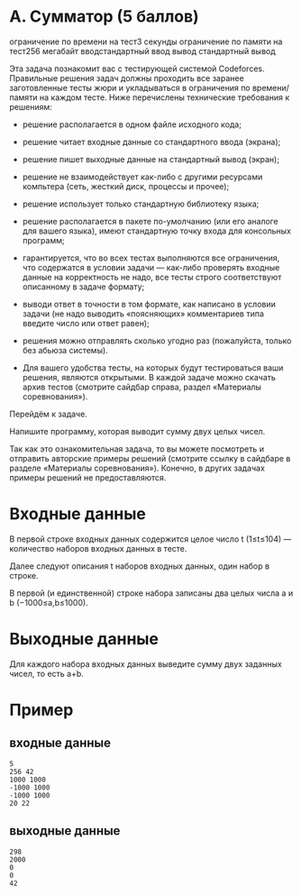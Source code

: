 # A. Сумматор (5 баллов)
ограничение по времени на тест3 секунды ограничение по памяти на тест256 мегабайт вводстандартный ввод вывод стандартный вывод

Эта задача познакомит вас с тестирующей системой Codeforces. Правильные решения задач должны проходить все заранее заготовленные тесты жюри и укладываться в ограничения по времени/памяти на каждом тесте. Ниже перечислены технические требования к решениям:

- решение располагается в одном файле исходного кода;
- решение читает входные данные со стандартного ввода (экрана);
- решение пишет выходные данные на стандартный вывод (экран);
- решение не взаимодействует как-либо с другими ресурсами компьтера (сеть, жесткий диск, процессы и прочее);
- решение использует только стандартную библиотеку языка;
- решение располагается в пакете по-умолчанию (или его аналоге для вашего языка), имеют стандартную точку входа для консольных программ;
- гарантируется, что во всех тестах выполняются все ограничения, что содержатся в условии задачи — как-либо проверять входные данные на корректность не надо, все тесты строго соответствуют описанному в задаче формату;
- выводи ответ в точности в том формате, как написано в условии задачи (не надо выводить «поясняющих» комментариев типа введите число или ответ равен);
- решения можно отправлять сколько угодно раз (пожалуйста, только без абьюза системы).

- Для вашего удобства тесты, на которых будут тестироваться ваши решения, являются открытыми. В каждой задаче можно скачать архив тестов (смотрите сайдбар справа, раздел «Материалы соревнования»).

Перейдём к задаче.

Напишите программу, которая выводит сумму двух целых чисел.

Так как это ознакомительная задача, то вы можете посмотреть и отправить авторские примеры решений (смотрите ссылку в сайдбаре в разделе «Материалы соревнования»). Конечно, в других задачах примеры решений не предоставляются.

# Входные данные
В первой строке входных данных содержится целое число t (1≤t≤104) — количество наборов входных данных в тесте.

Далее следуют описания t наборов входных данных, один набор в строке.

В первой (и единственной) строке набора записаны два целых числа a и b (−1000≤a,b≤1000).

# Выходные данные
Для каждого набора входных данных выведите сумму двух заданных чисел, то есть a+b.

# Пример
## входные данные
```
5
256 42
1000 1000
-1000 1000
-1000 1000
20 22
```
## выходные данные
```
298
2000
0
0
42
```